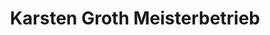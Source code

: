 ---
title: "Karsten Groth Meisterbetrieb"
url: /nortorf/karsten-groth-meisterbetrieb/
shop: Küchen
---